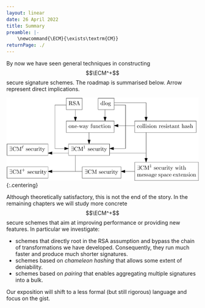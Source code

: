 ```yaml
---
layout: linear
date: 26 April 2022
title: Summary
preamble: |-
    \newcommand{\ECM}{\exists\textrm{CM}}
returnPage: ./
---
```


By now we have seen general techniques in constructing $$\ECM^+$$ secure signature schemes. The roadmap is summarised below. Arrow represent direct implications.

![](./7-summary.svg){:.centering}

Although theoretically satisfactory, this is not the end of the story. In the remaining chapters we will study more concrete $$\ECM^+$$ secure schemes that aim at improving performance or providing new features. In particular we investigate:

- schemes that directly root in the RSA assumption and bypass the chain of transformations we have developed. Consequently, they run much faster and produce much shorter signatures.
- schemes based on *chameleon hashing* that allows some extent of deniability.
- schemes based on *pairing* that enables aggregating multiple signatures into a bulk.

Our exposition will shift to a less formal (but still rigorous) language and focus on the gist.
